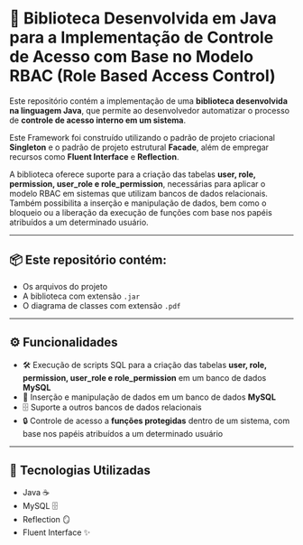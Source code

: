 # 📖 Biblioteca Desenvolvida em Java para a Implementação de Controle de Acesso com Base no Modelo RBAC (Role Based Access Control)

Este repositório contém a implementação de uma **biblioteca desenvolvida na linguagem Java**, que permite ao desenvolvedor automatizar o processo de **controle de acesso interno em um sistema**.

Este Framework foi construído utilizando o padrão de projeto criacional **Singleton** e o padrão de projeto estrutural **Facade**, além de empregar recursos como **Fluent Interface** e **Reflection**.

A biblioteca oferece suporte para a criação das tabelas **user, role, permission, user_role e role_permission**, necessárias para aplicar o modelo RBAC em sistemas que utilizam bancos de dados relacionais. Também possibilita a inserção e manipulação de dados, bem como o bloqueio ou a liberação da execução de funções com base nos papéis atribuídos a um determinado usuário.

---

## 📦 Este repositório contém:

- Os arquivos do projeto  
- A biblioteca com extensão `.jar`  
- O diagrama de classes com extensão `.pdf`  

---

## ⚙️ Funcionalidades

- 🛠️ Execução de scripts SQL para a criação das tabelas **user, role, permission, user_role e role_permission** em um banco de dados **MySQL**
- 📄 Inserção e manipulação de dados em um banco de dados **MySQL**
- 🗄️ Suporte a outros bancos de dados relacionais  
- 🔒 Controle de acesso a **funções protegidas** dentro de um sistema, com base nos papéis atribuídos a um determinado usuário 

---

## 🧰 Tecnologias Utilizadas

- Java ☕  
- MySQL 🗄️  
- Reflection 🪞  
- Fluent Interface ✨  
